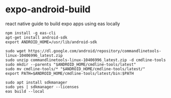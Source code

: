 # expo-android-build
react native guide to build expo apps using eas locally
```
npm install -g eas-cli
apt-get install android-sdk
export ANDROID_HOME=/usr/lib/android-sdk
```

```
sudo wget https://dl.google.com/android/repository/commandlinetools-linux-10406996_latest.zip
sudo unzip commandlinetools-linux-10406996_latest.zip -d cmdline-tools
sudo mkdir --parents "$ANDROID_HOME/cmdline-tools/latest"
sudo mv cmdline-tools/* "$ANDROID_HOME/cmdline-tools/latest/"
export PATH=$ANDROID_HOME/cmdline-tools/latest/bin:$PATH
```
```
sudo apt install sdkmanager
sudo yes | sdkmanager --licenses
eas build --local
```
